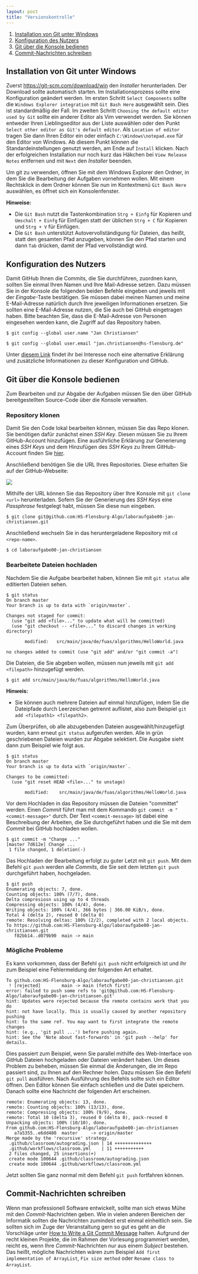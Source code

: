 ```yaml
---
layout: post
title: "Versionskontrolle"
---
```


1. [Installation von Git unter Windows](#installation-von-git-unter-windows)
2. [Konfiguration des Nutzers](#konfiguration-des-nutzers)
3. [Git über die Konsole bedienen](#git-über-die-konsole-bedienen)
4. [Commit-Nachrichten schreiben](#commit-nachrichten-schreiben)


## Installation von Git unter Windows

Zuerst <https://git-scm.com/download/win> den _Installer_ herunterladen.
Der Download sollte automatisch starten.
Im Installationsprozess sollte eine Konfiguration geändert werden.
Im ersten Schritt `Select Components` sollte die `Windows Explorer integration` mit `Git Bash Here` ausgewählt sein. Dies ist standardmäßig der Fall.
Im zweiten Schritt `Choosing the default editor used by Git` sollte ein anderer Editor als Vim verwendet werden.
Sie können entweder Ihren Lieblingseditor aus der Liste auswählen oder den Punkt `Select other editor as Git's default editor`.
Als `Location of editor` tragen Sie dann Ihren Editor ein oder einfach `C:\Windows\notepad.exe` für den Editor von Windows.
Ab diesem Punkt können die Standardeinstellungen genutzt werden, am Ende auf `Install` klicken.
Nach der erfolgreichen Installation nur noch kurz das Häkchen bei `View Release Notes` entfernen und mit `Next` den _Installer_ beenden.

Um git zu verwenden, öffnen Sie mit dem Windows Explorer den Ordner, in dem Sie die Bearbeitung der Aufgaben vornehmen wollen.
Mit einem Rechtsklick in dem Ordner können Sie nun im Kontextmenü `Git Bash Here` auswählen, es öffnet sich ein Konsolenfenster.

**Hinweise:**
- Die `Git Bash` nutzt die Tastenkombination `Strg + Einfg` für Kopieren und `Umschalt + Einfg` für Einfügen statt der üblichen `Strg + C` für Kopieren und `Strg + V` für Einfügen.
- Die `Git Bash` unterstützt Autovervollständigung für Dateien, das heißt, statt den gesamten Pfad anzugeben, können Sie den Pfad starten und dann `Tab` drücken, damit der Pfad vervollständigt wird.


## Konfiguration des Nutzers

Damit GitHub Ihnen die Commits, die Sie durchführen, zuordnen kann, sollten Sie einmal Ihren Namen und Ihre Mail-Adresse setzen.
Dazu müssen Sie in der Konsole die folgenden beiden Befehle eingeben und jeweils mit der _Eingabe_-Taste bestätigen.
Sie müssen dabei meinen Namen und meine E-Mail-Adresse natürlich durch Ihre jeweiligen Informationen ersetzen.
Sie sollten eine E-Mail-Adresse nutzen, die Sie auch bei GitHub eingetragen haben.
Bitte beachten Sie, dass die E-Mail-Adresse von Personen eingesehen werden kann, die Zugriff auf das Repository haben.

```console
$ git config --global user.name "Jan Christiansen"
```

```console
$ git config --global user.email "jan.christiansen@hs-flensburg.de"
```

Unter [diesem Link](https://docs.github.com/en/free-pro-team@latest/github/setting-up-and-managing-your-github-user-account/setting-your-commit-email-address#setting-your-commit-email-address-in-git) findet ihr bei Interesse noch eine alternative Erklärung und zusätzliche Informationen zu dieser Konfiguration und GitHub.


## Git über die Konsole bedienen

Zum Bearbeiten und zur Abgabe der Aufgaben müssen Sie den über GitHub bereitgestellten Source-Code über die Konsole verwalten.  

### Repository klonen

Damit Sie den Code lokal bearbeiten können, müssen Sie das Repo klonen.
Sie benötigen dafür zunächst einen _SSH Key_.
Diesen müssen Sie zu Ihrem GitHub-Account hinzufügen.
Eine ausführliche Erklärung zur Generierung eines _SSH Keys_ und dem Hinzufügen des _SSH Keys_ zu Ihrem GitHub-Account finden Sie [hier](https://docs.github.com/en/github/authenticating-to-github/connecting-to-github-with-ssh).

Anschließend benötigen Sie die URL Ihres Repositories.
Diese erhalten Sie auf der GitHub-Webseite:

![](images/git/step1.jpg)

Mithilfe der URL können Sie das Repository über Ihre Konsole mit `git clone <url>` herunterladen.
Sofern Sie der Generierung des _SSH Keys_ eine _Passphrase_ festgelegt habt, müssen Sie diese nun eingeben.

```console
$ git clone git@github.com:HS-Flensburg-Algo/laboraufgabe00-jan-christiansen.git
```

Anschließend wechseln Sie in das heruntergeladene Repository mit `cd <repo-name>`.

```console
$ cd laboraufgabe00-jan-christiansen
```

### Bearbeitete Dateien hochladen

Nachdem Sie die Aufgabe bearbeitet haben, können Sie mit `git status` alle editierten Dateien sehen.

```console
$ git status
On branch master
Your branch is up to data with `origin/master`.

Changes not staged for commit:
  (use "git add <file>..." to update what will be committed)
  (use "git checkout -- <file>..." to discard changes in working directory)

       modified:   src/main/java/de/fuas/algorithms/HelloWorld.java

no changes added to commit (use "git add" and/or "git commit -a")
```

Die Dateien, die Sie abgeben wollen, müssen nun jeweils mit `git add <filepath>` hinzugefügt werden.

```console
$ git add src/main/java/de/fuas/algorithms/HelloWorld.java
```

**Hinweis:**
- Sie können auch mehrere Dateien auf einmal hinzufügen, indem Sie die Dateipfade durch Leerzeichen getrennt auflistet, also zum Beispiel `git add <filepath1> <filepath2>`.

Zum Überprüfen, ob alle abzugebenden Dateien ausgewählt/hinzugefügt wurden, kann erneut `git status` aufgerufen werden.
Alle in grün geschriebenen Dateien wurden zur Abgabe selektiert.
Die Ausgabe sieht dann zum Beispiel wie folgt aus.

```console
$ git status
On branch master
Your branch is up to data with `origin/master`.

Changes to be committed:
  (use "git reset HEAD <file>..." to unstage)

       modified:    src/main/java/de/fuas/algorithms/HelloWorld.java
```

Vor dem Hochladen in das Repository müssen die Dateien "committet" werden.
Einen _Commit_ führt man mit dem Kommando `git commit -m "<commit-message>"` durch.
Der Text `<commit-message>` ist dabei eine Beschreibung der Arbeiten, die Sie durchgeführt haben und die Sie mit dem _Commit_ bei GitHub hochladen wollen.

```console
$ git commit -m "Change ..."
[master 7d612e] Change ...
 1 file changed, 1 deletion(-)
```

Das Hochladen der Bearbeitung erfolgt zu guter Letzt mit `git push`.
Mit dem Befehl `git push` werden alle _Commits_, die Sie seit dem letzten `git push` durchgeführt haben, hochgeladen.

```console
$ git push
Enumerating objects: 7, done.
Counting objects: 100% (7/7), done.
Delta compresiosn using up to 4 threads
Compressing objects: 100% (4/4), done.
Writing objects: 100% (4/4), 366 bytes | 366.00 KiB/s, done.
Total 4 (delta 2), reused 0 (delta 0)
remote: Resolving deltas: 100% (2/2), completed with 2 local objects.
To https://github.com:HS-Flensburg-Algo/laboraufgabe00-jan-christiansen.git
   f82bb14..d079b90  main -> main
```

### Mögliche Probleme

Es kann vorkommen, dass der Befehl `git push` nicht erfolgreich ist und ihr zum Beispiel eine Fehlermeldung der folgenden Art erhaltet.

```console
To github.com:HS-Flensburg-Algo/laboraufgabe00-jan-christiansen.git
 ! [rejected]        main -> main (fetch first)
error: failed to push some refs to 'git@github.com:HS-Flensburg-Algo/laboraufgabe00-jan-christiansen.git'
hint: Updates were rejected because the remote contains work that you do
hint: not have locally. This is usually caused by another repository pushing
hint: to the same ref. You may want to first integrate the remote changes
hint: (e.g., 'git pull ...') before pushing again.
hint: See the 'Note about fast-forwards' in 'git push --help' for details.
```

Dies passiert zum Beispiel, wenn Sie parallel mithilfe des Web-Interface von GitHub Dateien hochgeladen oder Dateien verändert haben.
Um dieses Problem zu beheben, müssen Sie einmal die Änderungen, die im Repo passiert sind, zu Ihnen auf den Rechner holen.
Dazu müssen Sie den Befehl `git pull` ausführen.
Nach Ausführung des Befehls sollte sich ein Editor öffnen.
Den Editor können Sie einfach schließen und die Datei speichern.
Danach sollte eine Nachricht der folgenden Art erscheinen.

```console
remote: Enumerating objects: 13, done.
remote: Counting objects: 100% (13/13), done.
remote: Compressing objects: 100% (9/9), done.
remote: Total 10 (delta 3), reused 0 (delta 0), pack-reused 0
Unpacking objects: 100% (10/10), done.
From github.com:HS-Flensburg-Algo/laboraufgabe00-jan-christiansen
   a7a5355..e6dd480  master     -> origin/master
Merge made by the 'recursive' strategy.
 .github/classroom/autograding.json | 14 ++++++++++++++
 .github/workflows/classroom.yml    | 11 +++++++++++
 2 files changed, 25 insertions(+)
 create mode 100644 .github/classroom/autograding.json
 create mode 100644 .github/workflows/classroom.yml
```

Jetzt sollten Sie ganz normal mit dem Befehl `git push` fortfahren können.


## Commit-Nachrichten schreiben

Wenn man professionell Software entwickelt, sollte man sich etwas Mühe mit den _Commit_-Nachrichten geben.
Wie in vielen anderen Bereichen der Informatik sollten die Nachrichten zumindest erst einmal einheitlich sein.
Sie sollten sich im Zuge der Veranstaltung gern so gut es geht an die Vorschläge unter [How to Write a Git Commit Message](https://cbea.ms/git-commit/) halten.
Aufgrund der recht kleinen Projekte, die im Rahmen der Vorlesung programmiert werden, reicht es, wenn Ihre _Commit_-Nachrichten nur aus einem _Subject_ bestehen.
Das heißt, mögliche Nachrichten wären zum Beispiel `Add first implementation of ArrayList`, `Fix size method` oder `Rename class to ArrayList`. 
